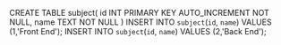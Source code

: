 CREATE TABLE subject(
    id INT PRIMARY KEY AUTO_INCREMENT NOT NULL,
    name TEXT NOT NULL
)
INSERT INTO `subject`(`id`, `name`) VALUES (1,'Front End');
INSERT INTO `subject`(`id`, `name`) VALUES (2,'Back End');